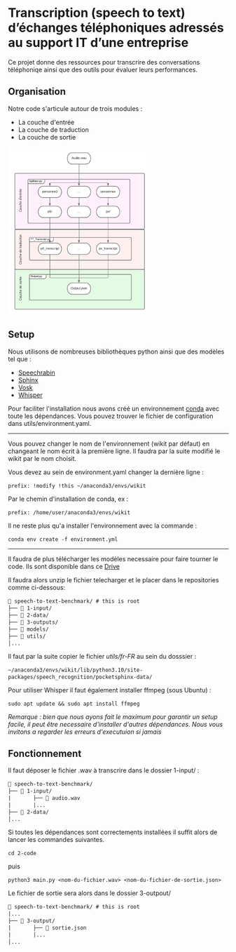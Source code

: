 # Transcription (speech to text) d’échanges téléphoniques adressés au support IT d’une entreprise

Ce projet donne des ressources pour transcrire des conversations téléphoniqe ainsi que des outils pour évaluer leurs performances.

## Organisation
Notre code s'articule autour de trois modules :

* La couche d'entrée
* La couche de traduction
* La couche de sortie

<a href="url"><img src="https://github.com/cmauget/speech-to-text-benchmark/blob/main/utils/diag.png" height="383" width="325" ></a>

  
  
## Setup
Nous utilisons de nombreuses bibliothèques python ainsi que des modèles tel que :
* [Speechrabin](https://speechbrain.github.io/)
* [Sphinx](https://github.com/bambocher/pocketsphinx-python)
* [Vosk](https://alphacephei.com/vosk/)
* [Whisper](https://github.com/openai/whisper)  
  
Pour faciliter l'installation nous avons créé un environnement [conda](https://docs.conda.io/en/latest/) avec toute les dépendances. Vous pouvez trouver le fichier de configuration dans utils/environment.yaml.  

---------------------------------------
Vous pouvez changer le nom de l'environnement (wikit par défaut) en changeant le nom écrit à la première ligne. Il faudra par la suite modifié le wikit par le nom choisit.

Vous devez au sein de environment.yaml changer la dernière ligne :

    prefix: !modify !this ~/anaconda3/envs/wikit

Par le chemin d'installation de conda, ex :

    prefix: /home/user/anaconda3/envs/wikit
    
Il ne reste plus qu'a installer l'environnement avec la commande : 

    conda env create -f environment.yml  
    
 
---------------------------------------

    
Il faudra de plus télécharger les modèles necessaire pour faire tourner le code. Ils sont disponible dans ce [Drive](https://drive.google.com/drive/folders/1J2lzr-wJGA_9SSn_876XJvbMTBzvRhkX?usp=share_link)  

Il faudra alors unzip le fichier telecharger et le placer dans le repositories comme ci-dessous:
```
📂 speech-to-text-benchmark/ # this is root
├── 📂 1-input/
├── 📂 2-data/
├── 📂 3-outputs/
├── 📂 models/
├── 📂 utils/
│...
```
Il faut par la suite copier le fichier _utils/fr-FR_ au sein du dosssier :  

    ~/anaconda3/envs/wikit/lib/python3.10/site-packages/speech_recognition/pocketsphinx-data/ 
     
Pour utiliser Whisper il faut également installer ffmpeg (sous Ubuntu) :

    sudo apt update && sudo apt install ffmpeg
    
    
*Remarque : bien que nous ayons fait le maximum pour garantir un setup facile, il peut être necessaire d'installer d'autres dépendances. Nous vous invitons a regarder les erreurs d'executuion si jamais*

## Fonctionnement  

Il faut déposer le fichier .wav à transcrire dans le dossier 1-input/ :  

```
📂 speech-to-text-benchmark/ 
├── 📂 1-input/
|       ├── 📜 audio.wav
|       |...
├── 📂 2-data/
│...
```
Si toutes les dépendances sont correctements installées il suffit alors de lancer les commandes suivantes. 

    cd 2-code  
    
puis 

    python3 main.py <nom-du-fichier.wav> <nom-du-fichier-de-sortie.json>

Le fichier de sortie sera alors dans le dossier 3-outpout/

```
📂 speech-to-text-benchmark/ # this is root
|...
├── 📂 3-output/
|       ├── 📜 sortie.json
|       |...
│...
```
